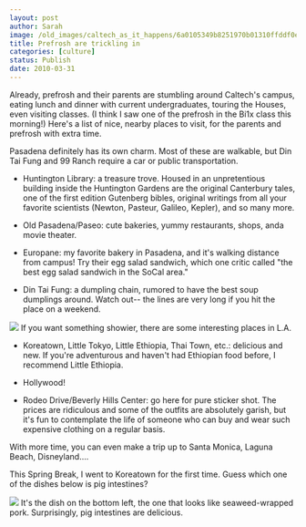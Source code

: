 ```yaml
---
layout: post
author: Sarah
image: /old_images/caltech_as_it_happens/6a0105349b8251970b01310ffddf0e970c.jpg
title: Prefrosh are trickling in
categories: [culture]
status: Publish
date: 2010-03-31
---
```


Already, prefrosh and their parents are stumbling around Caltech's campus, eating lunch and dinner with current undergraduates, touring the Houses, even visiting classes. (I think I saw one of the prefrosh in the Bi1x class this morning!)
Here's a list of nice, nearby places to visit, for the parents and prefrosh with extra time.

Pasadena definitely has its own charm. Most of these are walkable, but Din Tai Fung and 99 Ranch require a car or public transportation.

- Huntington Library: a treasure trove. Housed in an unpretentious building inside the Huntington Gardens are the original Canterbury tales, one of the first edition Gutenberg bibles, original writings from all your favorite scientists (Newton, Pasteur, Galileo, Kepler), and so many more.

- Old Pasadena/Paseo: cute bakeries, yummy restaurants, shops, anda movie theater.

- Europane: my favorite bakery in Pasadena, and it's walking distance from campus! Try their egg salad sandwich, which one critic called "the best egg salad sandwich in the SoCal area."
- Din Tai Fung: a dumpling chain, rumored to have the best soup dumplings around. Watch out-- the lines are very long if you hit the place on a weekend.


![](/old_images/caltech_as_it_happens/6a0105349b8251970b01310ffde005970c.jpg)
If you want something showier, there are some interesting places in L.A.

- Koreatown, Little Tokyo, Little Ethiopia, Thai Town, etc.: delicious and new. If you're adventurous and haven't had Ethiopian food before, I recommend Little Ethiopia.

- Hollywood!
- Rodeo Drive/Beverly Hills Center: go here for pure sticker shot. The prices are ridiculous and some of the outfits are absolutely garish, but it's fun to contemplate the life of someone who can buy and wear such expensive clothing on a regular basis.

With more time, you can even make a trip up to Santa Monica, Laguna Beach, Disneyland....

This Spring Break, I went to Koreatown for the first time. Guess which one of the dishes below is pig intestines?

![](/old_images/caltech_as_it_happens/6a0105349b8251970b0133ec57d80c970b.jpg)
It's the dish on the bottom left, the one that looks like seaweed-wrapped pork. Surprisingly, pig intestines are delicious.

